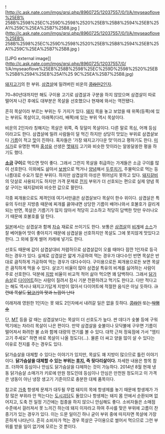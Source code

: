 ![http://c.ask.nate.com/imgs/qrsi.php/8960725/12037557/0/1/A/myseaoflove%25EB%
258B%2598%25EC%259D%2598%2520%25EB%25B8%2594%25EB%25A1%259C%25EA%25B7%25B8.jpg
](http://c.ask.nate.com/imgs/qrsi.php/8960725/12037557/0/1/A/myseaoflove%25EB%
258B%2598%25EC%259D%2598%2520%25EB%25B8%2594%25EB%25A1%259C%25EA%25B7%25B8.jpg
)

[[JPG external image]](http://c.ask.nate.com/imgs/qrsi.php/8960725/12037557/0/
1/A/myseaoflove%25EB%258B%2598%25EC%259D%2598%2520%25EB%25B8%2594%25EB%25A1%25
9C%25EA%25B7%25B8.jpg)

  
[돼지고기](%EB%8F%BC%EC%A7%80%EA%B3%A0%EA%B8%B0.md)의 한 부위.
[삼겹살](%EC%82%BC%EA%B2%B9%EC%82%B4.md)에 밀려버린 비운의
<del>[콩라인](%EC%BD%A9%EB%9D%BC%EC%9D%B8.md)</del>[2인자](2%EB%93%B1.md).

70~80년대까지만 해도 구이용 고기로 삼겹살과 구분을 하지 않았으며 삼겹살이 따로 떨어져 나간 후에도 대부분은 목살을 선호했으나 현재에
와서는 역전됐다.

흔히 목살이라 부르는 부위는 두 가지가 있다. [돼지](%EB%8F%BC%EC%A7%80.md) 목을 놓고 보았을 때 위쪽(등쪽)에
있는 부위도 목살이고, 아래쪽(다리, 배쪽)에 있는 부위 역시 목살이다.

비운의 2인자라 칭해지는 목살은 위쪽, 즉 뒷덜미 목살이다. 다른 말로 목심, 어깨 등심이라고도 한다. 삼겹살에 밀려 사람들이 덜 먹긴
하지만 상당히 맛있는 부위로 삼겹살보다 [기름](%EA%B8%B0%EB%A6%84.md)이 적고 [맛](%EB%A7%9B.md)이
진하다. 혹자들은 '가장 돼지고기다운 맛'이라고 평하기도 한다. [미식가](%EB%AF%B8%EC%8B%9D%EA%B0%80.md)로
유명한 백파 [홍성유](%ED%99%8D%EC%84%B1%EC%9C%A0.md) 선생은
[멧돼지](%EB%A9%A7%EB%8F%BC%EC%A7%80.md) 고기와 비슷한 맛이라는 알쏭달쏭한 평을 하기도 했다.

**[소금](%EC%86%8C%EA%B8%88.md) 구이**로 먹으면 맛이 좋다. 그래서 그런지 목살을 취급하는 가게들은 소금 구이를 많이 선호한다. 이외에도 삶아서 [보쌈](%EB%B3%B4%EC%8C%88.md)으로 먹거나 [양념](%EC%96%91%EB%85%90.md)해서 [두루치기](%EB%91%90%EB%A3%A8%EC%B9%98%EA%B8%B0.md), 주물럭으로 먹는 등 나름대로 수요가 많은 부위다. 하지만 삼겹살의 아성은 뛰어넘지 못하고 있다. [돼지갈비](%EB%8F%BC%EC%A7%80%EA%B0%88%EB%B9%84.md)의 덧살로 사용되기도 하지만 가격 문제로 [전지](%EC%A0%84%EC%A7%80.md) 부위가 더 선호되는 편으로 실제 양념 목살 구이는 돼지갈비와 비슷한 값으로 팔린다.

각종 찌개용으로도 제격인데 여기서만큼은 삼겹살보다 목살이 한수 위이다. 삼겹살은 특유의 두터운 지방층 때문에 찌개를 끓여내면 상당한 기름이
배어나와서 호불호가 갈리게 되는 반면, 목살은 기름기가 많지 않아서 적당히 고소하고 적당히 담백한 맛만 우러나오기 때문에 호불호를 덜 탄다.

[일본](%EC%9D%BC%EB%B3%B8.md)에서는 삼겹살과 함께 [차슈](%EC%B0%A8%EC%8A%88.md) 재료로
쓰이기도 한다. 보통은 [삼겹살](%EC%82%BC%EA%B2%B9%EC%82%B4.md)의
[비계](%EB%B9%84%EA%B3%84.md)에 [소스](%EC%86%8C%EC%8A%A4.md)가 잘 베어들어 맛이 좋아지기
때문에 삼겹살을 선호하지만 목살도 그에 못지않게 맛있다고 한다. 그 외에 잘게 썰어 카레에 넣기도 한다.

선호도 때문에 값이 삼겹살대비 저렴하므로 삼겹살값이 오를 때마다 잠깐 1인자로 등극하는 경우가 있다. 실제로 삽겹살은 얇게 가공하여 먹는
경우가 대다수인 반면 목살은 반대로 큼직하게 가공하여 먹는 경우가 대다수이다. 구이용으로든 찌개용으로든 보면 목살은 큼직하게 먹을 수 있다.
살코기 비율이 많아 삼겹살 특유의 비계를 싫어하는 사람이 주로 선호한다. 덕분에 [지방](%EC%A7%80%EB%B0%A9.md)
비율이 비교적 적어 삶아 먹으면 꽤 담백하다. 그래서
[닭가슴살](%EB%8B%AD%EA%B0%80%EC%8A%B4%EC%82%B4.md)로
[다이어트](%EB%8B%A4%EC%9D%B4%EC%96%B4%ED%8A%B8.md)하는 사람이 질려서 잠시 기분 전환하려고 먹기도
한다고. 다만 적다고는 해도 역시나 돼지고기답게 지방이 많아서 다이어트에 적절한 음식은 아닐 듯하다. <del>그런데 목살도
[닭고기](%EB%8B%AD%EA%B3%A0%EA%B8%B0.md)의 맛과 느낌이 난다</del>

이래저래 영원한 1인자는 못 돼도 2인자에서 내려갈 일은 없을 듯하다.
<del>[콩라인](%EC%BD%A9%EB%9D%BC%EC%9D%B8.md)</del> <del>또는
[박명수](%EB%B0%95%EB%AA%85%EC%88%98.md)</del>

단, [MT](MT.md) 등을 갈 때는 삼겹살보다는 목살이 더 선호도가 높다. 싼 데다가 숯불 등에 구워 먹기에는 차라리 목살이 나은
편이다. 만약 삼겹살을 숯불이나 모닥불에 구우면 기름이 떨어져서 화려한 불 쇼와 함께 대량의 연기를 볼 수 있다. 대학 근처 정육점에 가서
"엠티 고기 주세요" 하면 바로 목살이 나올 정도다(...). 물론 더 싸고 양을 많이 살 수 있다는 이유로 전지를 주는 경우도 있다.

닭가슴살을 대체할 수 있다는 이야기가 있지만, 목살도 꽤 지방이 많으므로 틀린 이야기이다. **닭가슴살을 대체할 수 있는 부위는
[후지](%ED%9B%84%EC%A7%80.md), 즉 뒷다리살이다.** 자세한 내용은 항목 참조. 더하여 등심이나 안심도 닭가슴살을
댜체하는 것이 가능하다. 2014년 8월 현재 냉동 닭가슴살 소매가가 키로에 만원 정도인데 등심이나 안심은 만천원 정도이고 이 가격은 냉동이
아닌 냉장 생고기 기준이므로 충분한 대체 품목이다.

참고로 [가축](%EA%B0%80%EC%B6%95.md) 항생제 문제가 대두될 무렵 돼지의 목에 항생제를 놓기 때문에 항생제가 가장
많은 부위라 안 먹는다는 [도시괴담](%EB%8F%84%EC%8B%9C%EA%B4%B4%EB%8B%B4.md)도 돌았으나 항생제는 돼지
몸 안에서 순환되며 없어지고, 도축 전 일정 기간에는 접종을 하지 않으니 안심해도 좋다. 소비자들은 소매점 수준에서 걸러져서 못 느끼긴
하는데 돼지 이자라고 하여 주사를 맞은 부위에 고름이 찬 종기가 있는 경우가 있다. 이는 드문 일이긴 하나 굳이 부위 중에 따지자면 목살에
가장 흔하게 나타난다. 흔히 소비자가 먹는 경우 목살은 구이용으로 썰어서 먹으므로 그런 부위를 받을 일이 없기에 모르는 것 뿐이다.


